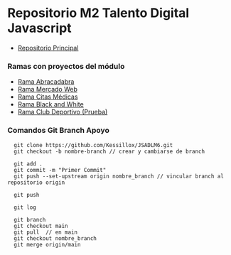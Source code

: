 # Repositorio M2 Talento Digital Javascript
- [Repositorio Principal](https://github.com/Kessillox/JSADLM6)

### Ramas con proyectos del módulo
- [Rama Abracadabra](https://github.com/Kessillox/JSADLM6/tree/abracadabra)
- [Rama Mercado Web](https://github.com/Kessillox/JSADLM6/tree/mercadoweb)
- [Rama Citas Médicas](https://github.com/Kessillox/JSADLM6/tree/citasmedicas)
- [Rama Black and White](https://github.com/Kessillox/JSADLM6/tree/blackandwhite)
- [Rama Club Deportivo (Prueba)](https://github.com/Kessillox/JSADLM6/tree/club)



### Comandos Git Branch Apoyo
```
  git clone https://github.com/Kessillox/JSADLM6.git
  git checkout -b nombre-branch // crear y cambiarse de branch

  git add .
  git commit -m "Primer Commit"
  git push --set-upstream origin nombre_branch // vincular branch al repositorio origin

  git push

  git log

  git branch
  git checkout main
  git pull	// en main
  git checkout nombre_branch
  git merge origin/main
```
